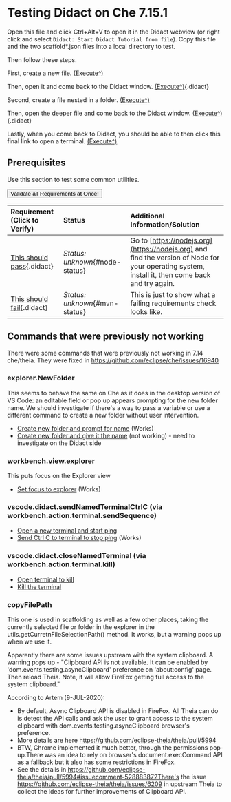 # Testing Didact on Che 7.15.1

Open this file and click Ctrl+Alt+V to open it in the Didact webview (or right click and select `Didact: Start Didact Tutorial from file`). Copy this file and the two scaffold*.json files into a local directory to test.

Then follow these steps.

First, create a new file. [(Execute^)](didact://?commandId=vscode.didact.scaffoldProject&projectFilePath=scaffold-readme.json "Create a new readme file")

Then, open it and come back to the Didact window. [(Execute^)](didact://?commandId=vscode.open&projectFilePath=readme.txt "Open the readme file"){.didact}

Second, create a file nested in a folder. [(Execute^)](didact://?commandId=vscode.didact.scaffoldProject&projectFilePath=scaffold-deeper.json "Create a new text file nested in a folder called deeper")

Then, open the deeper file and come back to the Didact window. [(Execute^)](didact://?commandId=vscode.open&projectFilePath=deeper/lost.txt "Open the deeper text file"){.didact}

Lastly, when you come back to Didact, you should be able to then click this final link to open a terminal. [(Execute^)](didact://?commandId=vscode.didact.sendNamedTerminalAString&text=newTerm$$echo%20Hello%20Didact! "Open a new terminal and send an echo statement")

## Prerequisites

Use this section to test some common utilities.

<a href='didact://?commandId=vscode.didact.validateAllRequirements' title='Validate all requirements!'><button>Validate all Requirements at Once!</button></a>

| Requirement (Click to Verify)  | Status | Additional Information/Solution |
| :--- | :--- | :--- |
| [This should pass](didact://?commandId=vscode.didact.cliCommandSuccessful&text=node-status$$node%20--version "Ensure that Node is available at the command line"){.didact} | *Status: unknown*{#node-status} | Go to [https://nodejs.org](https://nodejs.org) and find the version of Node for your operating system, install it, then come back and try again.|
| [This should fail](didact://?commandId=vscode.didact.cliCommandSuccessful&text=mvn-status$$mvn%20--version "Ensure that Maven is available at the command line"){.didact} | *Status: unknown*{#mvn-status} | This is just to show what a failing requirements check looks like.|

## Commands that were previously not working

There were some commands that were previously not working in 7.14 che/theia. They were fixed in https://github.com/eclipse/che/issues/16940

### explorer.NewFolder

This seems to behave the same on Che as it does in the desktop version of VS Code: an editable field or pop up appears prompting for the new folder name. We should investigate if there's a way to pass a variable or use a different command to create a new folder without user intervention.

* [Create new folder and prompt for name](didact://?commandId=explorer.newFolder) (Works)
* [Create new folder and give it the name](didact://?commandId=explorer.newFolder&projectFilePath=newfolder) (not working) - need to investigate on the Didact side

### workbench.view.explorer

This puts focus on the Explorer view

* [Set focus to explorer](didact://?commandId=workbench.view.explorer) (Works)

### vscode.didact.sendNamedTerminalCtrlC (via workbench.action.terminal.sendSequence)

* [Open a new terminal and start ping](didact://?commandId=vscode.didact.sendNamedTerminalAString&text=newTerm2$$ping%20localhost)
* [Send Ctrl C to terminal to stop ping](didact://?commandId=vscode.didact.sendNamedTerminalCtrlC&text=newTerm2) (Works)

### vscode.didact.closeNamedTerminal (via workbench.action.terminal.kill)

* [Open terminal to kill](didact://?commandId=vscode.didact.startTerminalWithName&text=KillThisTerminal)
* [Kill the terminal](didact://?commandId=vscode.didact.closeNamedTerminal&text=KillThisTerminal)

### copyFilePath

This one is used in scaffolding as well as a few other places, taking the currently selected file or folder in the explorer in the utils.getCurretnFileSelectionPath() method. It works, but a warning pops up when we use it.

Apparently there are some issues upstream with the system clipboard. A warning pops up - "Clipboard API is not available. It can be enabled by 'dom.events.testing.asyncClipboard' preference on 'about:config' page. Then reload Theia. Note, it will allow FireFox getting full access to the system clipboard."

According to Artem (9-JUL-2020):

* By default, Async Clipboard API is disabled in FireFox. All Theia can do is detect the API calls and ask the user to grant access to the system clipboard with dom.events.testing.asyncClipboard browser's preference.
* More details are here https://github.com/eclipse-theia/theia/pull/5994
* BTW, Chrome implemented it much better, through the permissions pop-up.There was an idea to rely on browser's document.execCommand API as a fallback but it also has some restrictions in FireFox.
* See the details in https://github.com/eclipse-theia/theia/pull/5994#issuecomment-528883872There's the issue https://github.com/eclipse-theia/theia/issues/6209 in upstream Theia to collect the ideas for further improvements of Clipboard API.
